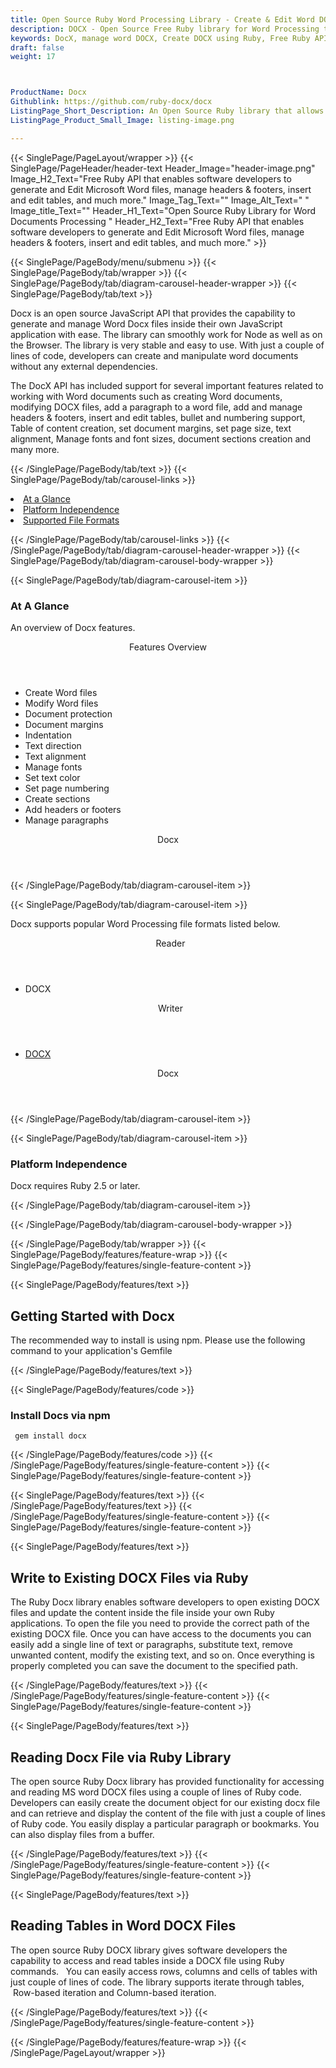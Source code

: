```yaml
---
title: Open Source Ruby Word Processing Library - Create & Edit Word DOCX Files
description: DOCX - Open Source Free Ruby library for Word Processing to save exist DOCX file, read tables, add header/footer & Paragraphs to Word DOCX documents via Ruby code.
keywords: DocX, manage word DOCX, Create DOCX using Ruby, Free Ruby API, Free APIs, Free Ruby library, Free DOCX APIs, Free DOCX Ruby API, Open Source Ruby API, Ruby APIS, Create DOCX using Ruby, Convert DOCX using, add sections to Word files, manage header/footer, add tables to Word documents
draft: false
weight: 17



ProductName: Docx
Githublink: https://github.com/ruby-docx/docx
ListingPage_Short_Description: An Open Source Ruby library that allows software developers to create, edit and manipulating MS Word DOCX file format.
ListingPage_Product_Small_Image: listing-image.png 

---
```


{{< SinglePage/PageLayout/wrapper >}}
{{< SinglePage/PageHeader/header-text
Header_Image="header-image.png"
Image_H2_Text="Free Ruby API that enables software developers to generate and Edit Microsoft Word files, manage headers & footers, insert and edit tables, and much more."
Image_Tag_Text=""
Image_Alt_Text=" "
Image_title_Text=""
Header_H1_Text="Open Source Ruby Library for Word Documents Processing "
Header_H2_Text="Free Ruby API that enables software developers to generate and Edit Microsoft Word files, manage headers & footers, insert and edit tables, and much more." >}}

{{< SinglePage/PageBody/menu/submenu >}}
{{< SinglePage/PageBody/tab/wrapper >}}
{{< SinglePage/PageBody/tab/diagram-carousel-header-wrapper >}}
{{< SinglePage/PageBody/tab/text >}}



<p>Docx is an open source JavaScript API that provides the capability to generate and manage Word Docx files inside their own JavaScript application with ease. The library can smoothly work for Node as well as on the Browser. The library is very stable and easy to use. With just a couple of lines of code, developers can create and manipulate word documents without any external dependencies.</p>
<p>The DocX API has included support for several important features related to working with Word documents such as creating Word documents, modifying DOCX files, add a paragraph to a word file, add and manage headers & footers, insert and edit tables, bullet and numbering support, Table of content creation, set document margins, set page size, text alignment, Manage fonts and font sizes, document sections creation and many more.</p>

{{< /SinglePage/PageBody/tab/text >}}
{{< SinglePage/PageBody/tab/carousel-links >}}

<li data-target="#diagramcarousel" data-slide-to="0"><a href="#">At a Glance</a></li>
<li data-target="#diagramcarousel" data-slide-to="2"><a href="#">Platform Independence</a></li>
<li data-target="#diagramcarousel" data-slide-to="1"><a class="activetab" href="#">Supported File Formats</a></li>


{{< /SinglePage/PageBody/tab/carousel-links >}}
{{< /SinglePage/PageBody/tab/diagram-carousel-header-wrapper >}}
{{< SinglePage/PageBody/tab/diagram-carousel-body-wrapper >}}

{{< SinglePage/PageBody/tab/diagram-carousel-item >}}
<h3>At A Glance</h3>
<p>An overview of Docx features.</p>
<div class="diagram1 d1-poi">
<div class="d1-row">
<div class="d1-col d1-right"><header>Features Overview</header>
<ul>
<li>Create Word files</li>
<li>Modify Word files</li>
<li>Document protection</li>
<li>Document margins</li>
<li>Indentation</li>
<li>Text direction</li>
<li>Text alignment</li>
<li>Manage fonts</li>
<li>Set text color</li>
<li>Set page numbering</li>
<li>Create sections</li>
<li>Add headers or footers</li>
<li>Manage paragraphs</li>
</ul>
</div>
</div>
<div class="d1-logo" style="border: none;"><!--<img src='listing-image.png' alt="Compression APIs for .NET" />--><header>Docx</header><footer><small></small></footer></div>
<!--/logo--></div>
<!--/diagram1-->
{{< /SinglePage/PageBody/tab/diagram-carousel-item >}}

{{< SinglePage/PageBody/tab/diagram-carousel-item >}}
<p>Docx supports popular Word Processing file formats listed below.</p>
<div class="diagram1 d2  d1-poi">
<div class="d1-row">
<div class="d1-col d1-left"><header><i class="fa fa-arrows-v "> </i> Reader</header>
<ul>
<li>DOCX</li>
</ul>
</div>
<!--/left-->
<div class="d1-col d1-right"><header><i class="fa  fa-long-arrow-down"> </i> Writer</header>
<ul>
<li><a href="https://docs.fileformat.com/word-processing/docx/">DOCX</a></li>
</ul>
</div>
<!--/right--></div>
<!--/row-->
<div class="d1-logo" style="border: none;"><!--<img src='listing-image.png' alt="Compression APIs for .NET" />--><header>Docx</header><footer><small></small></footer></div>
<!--/logo--></div>
<!--/diagram2-->
{{< /SinglePage/PageBody/tab/diagram-carousel-item >}}

{{< SinglePage/PageBody/tab/diagram-carousel-item >}}
<h3>Platform Independence</h3>
<p>Docx requires Ruby 2.5 or later.</p>
{{< /SinglePage/PageBody/tab/diagram-carousel-item >}}

{{< /SinglePage/PageBody/tab/diagram-carousel-body-wrapper >}}

{{< /SinglePage/PageBody/tab/wrapper >}}
{{< SinglePage/PageBody/features/feature-wrap >}}
{{< SinglePage/PageBody/features/single-feature-content >}}

{{< SinglePage/PageBody/features/text >}}
<h2 class="h2title">Getting Started with Docx</h2>
<p>The recommended way to install is using npm. Please use the following command to your application's Gemfile</p>
{{< /SinglePage/PageBody/features/text >}}

{{< SinglePage/PageBody/features/code >}}
<h3>Install Docs via npm</h3>
<pre><code class="html"> gem install docx</code></pre>


{{< /SinglePage/PageBody/features/code >}}
{{< /SinglePage/PageBody/features/single-feature-content >}}
{{< SinglePage/PageBody/features/single-feature-content >}}

{{< SinglePage/PageBody/features/text >}}
{{< /SinglePage/PageBody/features/text >}}
{{< /SinglePage/PageBody/features/single-feature-content >}}
{{< SinglePage/PageBody/features/single-feature-content >}}

{{< SinglePage/PageBody/features/text >}}
<h2 class="h2title">Write to Existing DOCX Files via Ruby</h2>
<p>The Ruby Docx library enables software developers to open existing DOCX files and update the content inside the file inside your own Ruby applications. To open the file you need to provide the correct path of the existing DOCX file. Once you can have access to the documents you can easily add a single line of text or paragraphs, substitute text, remove unwanted content, modify the existing text, and so on. Once everything is properly completed you can save the document to the specified path.</p>

{{< /SinglePage/PageBody/features/text >}}
{{< /SinglePage/PageBody/features/single-feature-content >}}
{{< SinglePage/PageBody/features/single-feature-content >}}

{{< SinglePage/PageBody/features/text >}}
<h2 class="h2title">Reading Docx File via Ruby Library</h2>
<p>The open source Ruby Docx library has provided functionality for accessing and reading MS word DOCX files using a couple of lines of Ruby code. Developers can easily create the document object for our existing docx file and can retrieve and display the content of the file with just a couple of lines of Ruby code. You easily display a particular paragraph or bookmarks. You can also display files from a buffer.</p>

{{< /SinglePage/PageBody/features/text >}}
{{< /SinglePage/PageBody/features/single-feature-content >}}
{{< SinglePage/PageBody/features/single-feature-content >}}

{{< SinglePage/PageBody/features/text >}}
<h2 class="h2title">Reading Tables in Word DOCX Files</h2>
<p>The open source Ruby DOCX library gives software developers the capability to access and read tables inside a DOCX file using Ruby commands.   You can easily access rows, columns and cells of tables with just couple of lines of code. The library supports iterate through tables,  Row-based iteration and Column-based iteration.</p>

{{< /SinglePage/PageBody/features/text >}}
{{< /SinglePage/PageBody/features/single-feature-content >}}

{{< /SinglePage/PageBody/features/feature-wrap >}}
{{< /SinglePage/PageLayout/wrapper >}}